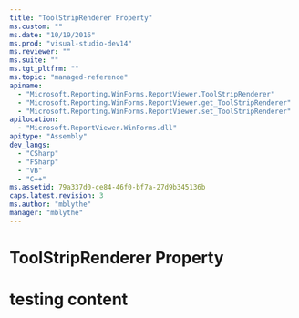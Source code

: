 ```yaml
---
title: "ToolStripRenderer Property"
ms.custom: ""
ms.date: "10/19/2016"
ms.prod: "visual-studio-dev14"
ms.reviewer: ""
ms.suite: ""
ms.tgt_pltfrm: ""
ms.topic: "managed-reference"
apiname: 
  - "Microsoft.Reporting.WinForms.ReportViewer.ToolStripRenderer"
  - "Microsoft.Reporting.WinForms.ReportViewer.get_ToolStripRenderer"
  - "Microsoft.Reporting.WinForms.ReportViewer.set_ToolStripRenderer"
apilocation: 
  - "Microsoft.ReportViewer.WinForms.dll"
apitype: "Assembly"
dev_langs: 
  - "CSharp"
  - "FSharp"
  - "VB"
  - "C++"
ms.assetid: 79a337d0-ce84-46f0-bf7a-27d9b345136b
caps.latest.revision: 3
ms.author: "mblythe"
manager: "mblythe"
---
```

# ToolStripRenderer Property
# testing content